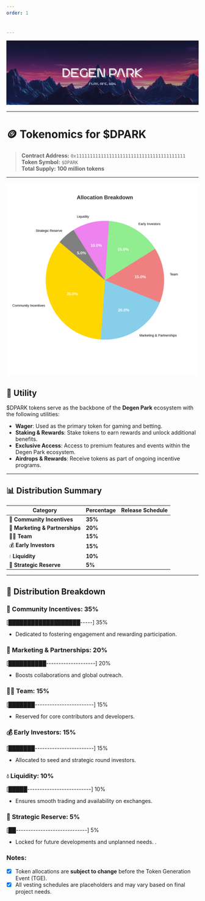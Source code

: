 ```yaml
---
order: 1


---
```

![](/dptwitter.png)

---

# 🪙 Tokenomics for $DPARK

> **Contract Address:** `0x1111111111111111111111111111111111111111`  
> **Token Symbol:** `$DPARK`  
> **Total Supply:** **100 million tokens**

---

![$DPARK Tokenomics](/tokenomics.gif)

## 🎯 Utility

$DPARK tokens serve as the backbone of the **Degen Park** ecosystem with the following utilities:

- **Wager**: Used as the primary token for gaming and betting.
- **Staking & Rewards**: Stake tokens to earn rewards and unlock additional benefits.
- **Exclusive Access**: Access to premium features and events within the Degen Park ecosystem.
- **Airdrops & Rewards**: Receive tokens as part of ongoing incentive programs.

---

## 📊 Distribution Summary

| **Category**              | **Percentage** | **Release Schedule**                          |
|---------------------------|----------------|-----------------------------------------------|
| 🏅 **Community Incentives** | **35%**       | 
| 🌟 **Marketing & Partnerships** | **20%** | 
| 👩‍💻 **Team**                | **15%**       |
| 💰 **Early Investors**      | **15%**       |
| 💧 **Liquidity**            | **10%**       |
| 🚀 **Strategic Reserve**    | **5%**        |

---

📜 Distribution Breakdown
-----------------------------

### 🏅 Community Incentives: 35%

\[███████████████████-----\] 35%

* Dedicated to fostering engagement and rewarding participation.
    
### 🌟 Marketing & Partnerships: 20%

\[██████████--------------------\] 20%

* Boosts collaborations and global outreach.

### 👩‍💻 Team: 15%

\[███████------------------------\] 15%

* Reserved for core contributors and developers.


### 💰 Early Investors: 15%

\[███████------------------------\] 15%

* Allocated to seed and strategic round investors.


### 💧 Liquidity: 10%

\[█████--------------------------\] 10%

* Ensures smooth trading and availability on exchanges.

### 🚀 Strategic Reserve: 5%

\[██-----------------------------\] 5%

* Locked for future developments and unplanned needs.
.
    

### Notes:

- [x] Token allocations are **subject to change** before the Token Generation Event (TGE).
- [x] All vesting schedules are placeholders and may vary based on final project needs.